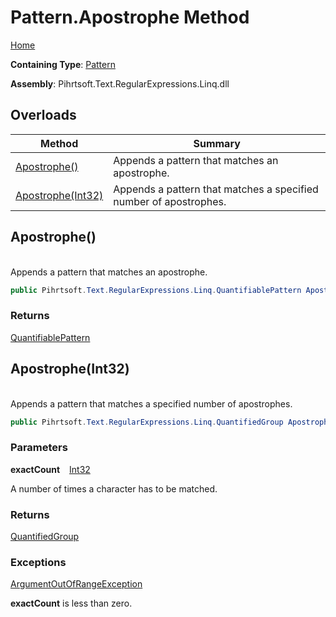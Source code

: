# Pattern\.Apostrophe Method

[Home](../../../../../../README.md)

**Containing Type**: [Pattern](../README.md)

**Assembly**: Pihrtsoft\.Text\.RegularExpressions\.Linq\.dll

## Overloads

| Method | Summary |
| ------ | ------- |
| [Apostrophe()](#Pihrtsoft_Text_RegularExpressions_Linq_Pattern_Apostrophe) | Appends a pattern that matches an apostrophe\. |
| [Apostrophe(Int32)](#Pihrtsoft_Text_RegularExpressions_Linq_Pattern_Apostrophe_System_Int32_) | Appends a pattern that matches a specified number of apostrophes\. |

## Apostrophe\(\) <a name="Pihrtsoft_Text_RegularExpressions_Linq_Pattern_Apostrophe"></a>

\
Appends a pattern that matches an apostrophe\.

```csharp
public Pihrtsoft.Text.RegularExpressions.Linq.QuantifiablePattern Apostrophe()
```

### Returns

[QuantifiablePattern](../../QuantifiablePattern/README.md)

## Apostrophe\(Int32\) <a name="Pihrtsoft_Text_RegularExpressions_Linq_Pattern_Apostrophe_System_Int32_"></a>

\
Appends a pattern that matches a specified number of apostrophes\.

```csharp
public Pihrtsoft.Text.RegularExpressions.Linq.QuantifiedGroup Apostrophe(int exactCount)
```

### Parameters

**exactCount** &ensp; [Int32](https://docs.microsoft.com/en-us/dotnet/api/system.int32)

A number of times a character has to be matched\.

### Returns

[QuantifiedGroup](../../QuantifiedGroup/README.md)

### Exceptions

[ArgumentOutOfRangeException](https://docs.microsoft.com/en-us/dotnet/api/system.argumentoutofrangeexception)

**exactCount** is less than zero\.

